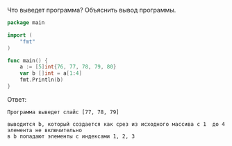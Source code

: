 Что выведет программа? Объяснить вывод программы.

```go
package main

import (
    "fmt"
)

func main() {
    a := [5]int{76, 77, 78, 79, 80}
    var b []int = a[1:4]
    fmt.Println(b)
}
```

Ответ:
```
Программа выведет слайс [77, 78, 79]

выводится b, который создается как срез из исходного массива с 1  до 4 элемента не включительно
в b попадают элементы с индексами 1, 2, 3

```

